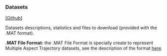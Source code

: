 ### Datasets
[\[Github\]](https://github.com/mat-analysis/datasets)

Datasets descriptions, statistics and files to download (provided with the .MAT format).

**.MAT File Format:** the .MAT File Format is specially create to represent Multiple Aspect Trajectory datasets, see the description of the format [here](pages/mat.md).